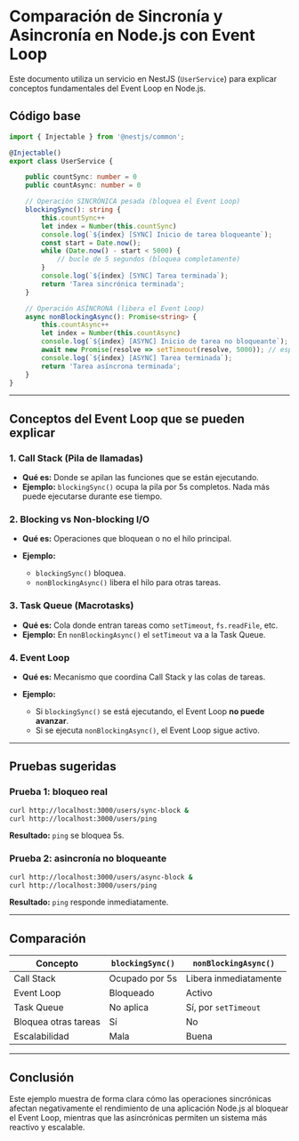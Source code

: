 # Comparación de Sincronía y Asincronía en Node.js con Event Loop

Este documento utiliza un servicio en NestJS (`UserService`) para explicar conceptos fundamentales del Event Loop en Node.js.

## Código base

```ts
import { Injectable } from '@nestjs/common';

@Injectable()
export class UserService {

    public countSync: number = 0
    public countAsync: number = 0

	// Operación SINCRÓNICA pesada (bloquea el Event Loop)
	blockingSync(): string {
        this.countSync++
        let index = Number(this.countSync)
		console.log(`${index} [SYNC] Inicio de tarea bloqueante`);
		const start = Date.now();
		while (Date.now() - start < 5000) {
			// bucle de 5 segundos (bloquea completamente)
		}
		console.log(`${index} [SYNC] Tarea terminada`);
		return 'Tarea sincrónica terminada';
	}

	// Operación ASÍNCRONA (libera el Event Loop)
	async nonBlockingAsync(): Promise<string> {
        this.countAsync++
        let index = Number(this.countAsync)
		console.log(`${index} [ASYNC] Inicio de tarea no bloqueante`);
		await new Promise(resolve => setTimeout(resolve, 5000)); // espera sin bloquear
		console.log(`${index} [ASYNC] Tarea terminada`);
		return 'Tarea asíncrona terminada';
	}
}
```

---

## Conceptos del Event Loop que se pueden explicar

### 1. Call Stack (Pila de llamadas)

* **Qué es:** Donde se apilan las funciones que se están ejecutando.
* **Ejemplo:** `blockingSync()` ocupa la pila por 5s completos. Nada más puede ejecutarse durante ese tiempo.

### 2. Blocking vs Non-blocking I/O

* **Qué es:** Operaciones que bloquean o no el hilo principal.
* **Ejemplo:**

  * `blockingSync()` bloquea.
  * `nonBlockingAsync()` libera el hilo para otras tareas.

### 3. Task Queue (Macrotasks)

* **Qué es:** Cola donde entran tareas como `setTimeout`, `fs.readFile`, etc.
* **Ejemplo:** En `nonBlockingAsync()` el `setTimeout` va a la Task Queue.

### 4. Event Loop

* **Qué es:** Mecanismo que coordina Call Stack y las colas de tareas.
* **Ejemplo:**

  * Si `blockingSync()` se está ejecutando, el Event Loop **no puede avanzar**.
  * Si se ejecuta `nonBlockingAsync()`, el Event Loop sigue activo.

---

## Pruebas sugeridas

### Prueba 1: bloqueo real

```bash
curl http://localhost:3000/users/sync-block &
curl http://localhost:3000/users/ping
```

**Resultado:** `ping` se bloquea 5s.

### Prueba 2: asincronía no bloqueante

```bash
curl http://localhost:3000/users/async-block &
curl http://localhost:3000/users/ping
```

**Resultado:** `ping` responde inmediatamente.

---

## Comparación

| Concepto             | `blockingSync()` | `nonBlockingAsync()`  |
| -------------------- | ---------------- | --------------------- |
| Call Stack           | Ocupado por 5s   | Libera inmediatamente |
| Event Loop           | Bloqueado        | Activo                |
| Task Queue           | No aplica        | Sí, por `setTimeout`  |
| Bloquea otras tareas | Sí               | No                    |
| Escalabilidad        | Mala             | Buena                 |

---

## Conclusión

Este ejemplo muestra de forma clara cómo las operaciones sincrónicas afectan negativamente el rendimiento de una aplicación Node.js al bloquear el Event Loop, mientras que las asincrónicas permiten un sistema más reactivo y escalable.
